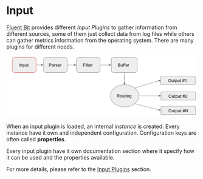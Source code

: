 # Input

[Fluent Bit](http://fluentbit.io) provides different _Input Plugins_ to gather information from different sources, some of them just collect data from log files while others can gather metrics information from the operating system. There are many plugins for different needs.

![](../.gitbook/assets/flb_workflow_input.jpg)

When an input plugin is loaded, an internal _instance_ is created. Every instance have it own and independent configuration. Configuration keys are often called **properties**.

Every input plugin have it own documentation section where it specify how it can be used and the properties available.

For more details, please refer to the [Input Plugins](../input/) section.

